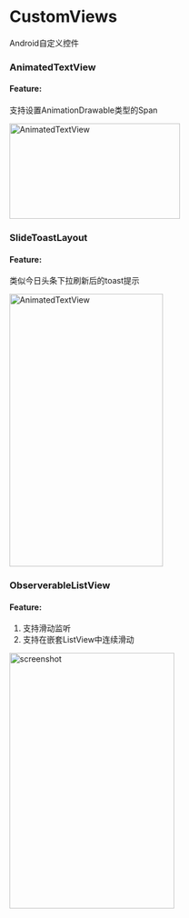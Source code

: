 # CustomViews
Android自定义控件  

### AnimatedTextView
#### Feature:
支持设置AnimationDrawable类型的Span

<img src="https://github.com/zh8637688/CustomViews/blob/master/animatedtextview/screenshot/screenshot.gif?raw=true" width = "300" height = "168" alt="AnimatedTextView" align=center />

### SlideToastLayout
#### Feature:
类似今日头条下拉刷新后的toast提示

<img src="https://github.com/zh8637688/CustomViews/blob/master/slidetoastlayout/screenshot/screenshot.gif?raw=true" width = "270" height = "480" alt="AnimatedTextView" align=center />

### ObserverableListView
#### Feature:
1. 支持滑动监听
2. 支持在嵌套ListView中连续滑动

<img src="https://github.com/zh8637688/ObserverableListView/blob/master/screenshot.gif?raw=true" width = "290" height = "450" alt="screenshot" align=center />
